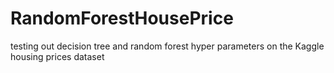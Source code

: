 # RandomForestHousePrice
testing out decision tree and random forest hyper parameters on the Kaggle housing prices dataset
